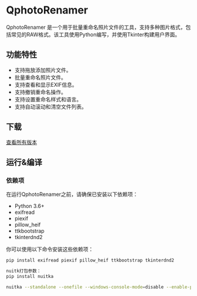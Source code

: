 # QphotoRenamer

QphotoRenamer 是一个用于批量重命名照片文件的工具，支持多种图片格式，包括常见的RAW格式。该工具使用Python编写，并使用Tkinter构建用户界面。

## 功能特性

- 支持拖放添加照片文件。
- 批量重命名照片文件。
- 支持查看和显示EXIF信息。
- 支持撤销重命名操作。
- 支持设置重命名样式和语言。
- 支持自动滚动和清空文件列表。

## 下载
[查看所有版本]([https://github.com/your-username/your-repo/releases](https://github.com/Qwejay/QphotoRenamer/releases))

## 运行&编译
### 依赖项

在运行QphotoRenamer之前，请确保已安装以下依赖项：

- Python 3.6+
- exifread
- piexif
- pillow_heif
- ttkbootstrap
- tkinterdnd2

你可以使用以下命令安装这些依赖项：

```bash
pip install exifread piexif pillow_heif ttkbootstrap tkinterdnd2

nuitk打包参数：
pip install nuitka

nuitka --standalone --onefile --windows-console-mode=disable --enable-plugin=tk-inter --include-package=exifread --include-package=piexif --include-package=pillow_heif --include-package=ttkbootstrap --include-package=tkinterdnd2 --include-data-file=QphotoRenamer.ini=QphotoRenamer.ini --include-data-file=logo.ico=logo.ico --windows-icon-from-ico=logo.ico QphotoRenamer.py
